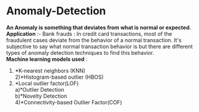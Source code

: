 # Anomaly-Detection
**An Anomaly is something that deviates from what is normal or expected.** <br>
**Application** :- Bank frauds :  In credit card transactions, most of the fraudulent cases deviate from the behavior of a normal transaction. It's subjective to say what normal transaction behavior is but there are different types of anomaly detection techniques to find this behavior. <br>
**Machine learning models used** : <br>
1) *K-nearest neighbors (KNN) <br>
2)*Histogram-based outlier (HBOS) <br>
3) *Local outlier factor(LOF) <br>
   a)*Outlier Detection <br>
   b)*Novelty Detection <br>
4)*Connectivity-based Outlier Factor(COF) <br>
